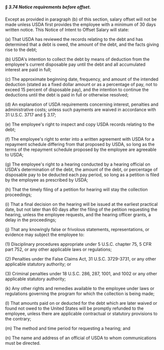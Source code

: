 ##### § 3.74 Notice requirements before offset. #####

Except as provided in paragraph (b) of this section, salary offset will not be made unless USDA first provides the employee with a minimum of 30 days written notice. This Notice of Intent to Offset Salary will state:

(a) That USDA has reviewed the records relating to the debt and has determined that a debt is owed, the amount of the debt, and the facts giving rise to the debt;

(b) USDA's intention to collect the debt by means of deduction from the employee's current disposable pay until the debt and all accumulated interest are paid in full;

(c) The approximate beginning date, frequency, and amount of the intended deduction (stated as a fixed dollar amount or as a percentage of pay, not to exceed 15 percent of disposable pay), and the intention to continue the deductions until the debt is paid in full or otherwise resolved;

(d) An explanation of USDA requirements concerning interest, penalties and administrative costs; unless such payments are waived in accordance with 31 U.S.C. 3717 and § 3.17;

(e) The employee's right to inspect and copy USDA records relating to the debt;

(f) The employee's right to enter into a written agreement with USDA for a repayment schedule differing from that proposed by USDA, so long as the terms of the repayment schedule proposed by the employee are agreeable to USDA;

(g) The employee's right to a hearing conducted by a hearing official on USDA's determination of the debt, the amount of the debt, or percentage of disposable pay to be deducted each pay period, so long as a petition is filed by the employee as prescribed by USDA;

(h) That the timely filing of a petition for hearing will stay the collection proceedings;

(i) That a final decision on the hearing will be issued at the earliest practical date, but not later than 60 days after the filing of the petition requesting the hearing, unless the employee requests, and the hearing officer grants, a delay in the proceedings;

(j) That any knowingly false or frivolous statements, representations, or evidence may subject the employee to:

(1) Disciplinary procedures appropriate under 5 U.S.C. chapter 75, 5 CFR part 752, or any other applicable laws or regulations;

(2) Penalties under the False Claims Act, 31 U.S.C. 3729-3731, or any other applicable statutory authority; or

(3) Criminal penalties under 18 U.S.C. 286, 287, 1001, and 1002 or any other applicable statutory authority;

(k) Any other rights and remedies available to the employee under laws or regulations governing the program for which the collection is being made;

(l) That amounts paid on or deducted for the debt which are later waived or found not owed to the United States will be promptly refunded to the employee, unless there are applicable contractual or statutory provisions to the contrary;

(m) The method and time period for requesting a hearing; and

(n) The name and address of an official of USDA to whom communications must be directed.